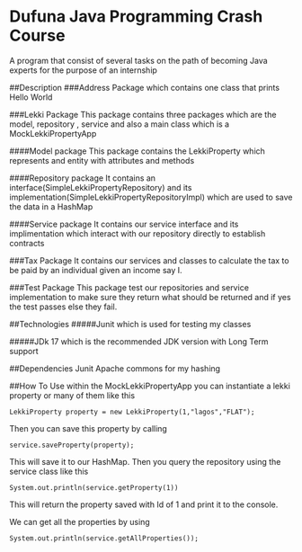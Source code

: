 # Dufuna Java Programming Crash Course
A program that consist of several tasks on the path of becoming Java experts for the purpose of an internship

##Description
###Address Package
which contains one class that prints Hello World

###Lekki Package 
This package contains three packages which are
the model, repository , service and also a main class which is a MockLekkiPropertyApp

####Model package
This package contains the LekkiProperty which represents and entity with attributes and
methods

####Repository package
It contains an interface(SimpleLekkiPropertyRepository) and 
its implementation(SimpleLekkiPropertyRepositoryImpl) which are 
used to save the data in a HashMap

####Service package
It contains our service interface and its implimentation which interact
with our repository directly to establish contracts

###Tax Package
It contains our services and classes to calculate the tax to be paid by an 
individual given an income say I.

###Test Package
This package test our repositories and service implementation to make sure they
return what should be returned and if yes the test passes else they fail.

##Technologies
#####Junit 
which is used for testing my classes

#####JDk 17
which is the recommended JDK version with Long Term support

##Dependencies
Junit
Apache commons for my hashing

##How To Use
within the MockLekkiPropertyApp you can instantiate a lekki property or many
of them like this
````
LekkiProperty property = new LekkiProperty(1,"lagos","FLAT");
````
Then you can save this property by calling 
````
service.saveProperty(property);
````
This will save it to our HashMap.
Then you query the repository using the service class like this
````
System.out.println(service.getProperty(1))
````
This will return the property saved with Id of 1 and print it to the console.

We can get all the properties by using
````
System.out.println(service.getAllProperties());
````
